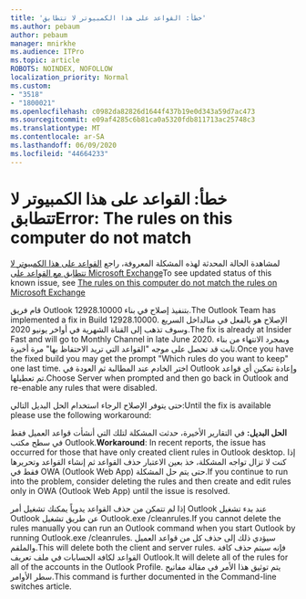 ```yaml
---
title: 'خطأ: القواعد على هذا الكمبيوتر لا تتطابق'
ms.author: pebaum
author: pebaum
manager: mnirkhe
ms.audience: ITPro
ms.topic: article
ROBOTS: NOINDEX, NOFOLLOW
localization_priority: Normal
ms.custom:
- "3518"
- "1800021"
ms.openlocfilehash: c0982da82826d1644f437b19e0d343a59d7ac473
ms.sourcegitcommit: e09af4285c6b81ca0a5320fdb811713ac25748c3
ms.translationtype: MT
ms.contentlocale: ar-SA
ms.lasthandoff: 06/09/2020
ms.locfileid: "44664233"
---
```

# <a name="error-the-rules-on-this-computer-do-not-match"></a><span data-ttu-id="11f3e-102">خطأ: القواعد على هذا الكمبيوتر لا تتطابق</span><span class="sxs-lookup"><span data-stu-id="11f3e-102">Error: The rules on this computer do not match</span></span>

<span data-ttu-id="11f3e-103">لمشاهدة الحالة المحدثة لهذه المشكلة المعروفة، راجع [القواعد على هذا الكمبيوتر لا تتطابق مع القواعد على Microsoft Exchange](https://support.office.com/article/d032e037-b224-429e-b325-633afde9b5f0)</span><span class="sxs-lookup"><span data-stu-id="11f3e-103">To see updated status of this known issue, see [The rules on this computer do not match the rules on Microsoft Exchange](https://support.office.com/article/d032e037-b224-429e-b325-633afde9b5f0)</span></span>

<span data-ttu-id="11f3e-104">قام فريق Outlook بتنفيذ إصلاح في بناء 12928.10000.</span><span class="sxs-lookup"><span data-stu-id="11f3e-104">The Outlook Team has implemented a fix in Build 12928.10000.</span></span> <span data-ttu-id="11f3e-105">الإصلاح هو بالفعل في منالداخل السريع وسوف تذهب إلى القناة الشهرية في أواخر يونيو 2020.</span><span class="sxs-lookup"><span data-stu-id="11f3e-105">The fix is already at Insider Fast and will go to Monthly Channel in late June 2020.</span></span> <span data-ttu-id="11f3e-106">وبمجرد الانتهاء من بناء ثابت قد تحصل على موجه "القواعد التي تريد الاحتفاظ بها" مرة أخيرة.</span><span class="sxs-lookup"><span data-stu-id="11f3e-106">Once you have the fixed build you may get the prompt "Which rules do you want to keep" one last time.</span></span> <span data-ttu-id="11f3e-107">اختر الخادم عند المطالبة ثم العودة في Outlook وإعادة تمكين أي قواعد تم تعطيلها.</span><span class="sxs-lookup"><span data-stu-id="11f3e-107">Choose Server when prompted and then go back in Outlook and re-enable any rules that were disabled.</span></span>

<span data-ttu-id="11f3e-108">حتى يتوفر الإصلاح الرجاء استخدام الحل البديل التالي:</span><span class="sxs-lookup"><span data-stu-id="11f3e-108">Until the fix is available please use the following workaround:</span></span>

<span data-ttu-id="11f3e-109">**الحل البديل:** في التقارير الأخيرة، حدثت المشكلة لتلك التي أنشأت قواعد العميل فقط في سطح مكتب Outlook.</span><span class="sxs-lookup"><span data-stu-id="11f3e-109">**Workaround**: In recent reports, the issue has occurred for those that have only created client rules in Outlook desktop.</span></span> <span data-ttu-id="11f3e-110">إذا كنت لا تزال تواجه المشكلة، خذ بعين الاعتبار حذف القواعد ثم إنشاء القواعد وتحريرها فقط في OWA (Outlook Web App) حتى يتم حل المشكلة.</span><span class="sxs-lookup"><span data-stu-id="11f3e-110">If you continue to run into the problem, consider deleting the rules and then create and edit rules only in OWA (Outlook Web App) until the issue is resolved.</span></span>

<span data-ttu-id="11f3e-111">إذا لم تتمكن من حذف القواعد يدوياً يمكنك تشغيل أمر Outlook عند بدء تشغيل Outlook عن طريق تشغيل Outlook.exe /cleanrules.</span><span class="sxs-lookup"><span data-stu-id="11f3e-111">If you cannot delete the rules manually you can run an Outlook command when you start Outlook by running Outlook.exe /cleanrules.</span></span> <span data-ttu-id="11f3e-112">سيؤدي ذلك إلى حذف كل من قواعد العميل والملقم.</span><span class="sxs-lookup"><span data-stu-id="11f3e-112">This will delete both the client and server rules.</span></span> <span data-ttu-id="11f3e-113">فإنه سيتم حذف كافة القواعد لكافة الحسابات في ملف تعريف Outlook.</span><span class="sxs-lookup"><span data-stu-id="11f3e-113">It will delete all of the rules for all of the accounts in the Outlook Profile.</span></span> <span data-ttu-id="11f3e-114">يتم توثيق هذا الأمر في مقالة مفاتيح سطر الأوامر.</span><span class="sxs-lookup"><span data-stu-id="11f3e-114">This command is further documented in the Command-line switches article.</span></span>

